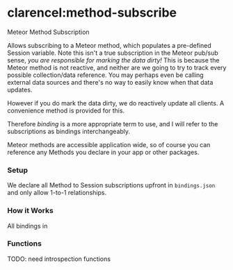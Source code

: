 # clarencel:method-subscribe
Meteor Method Subscription

Allows subscribing to a Meteor method, which populates a pre-defined Session variable. Note this isn't a true subscription
in the Meteor pub/sub sense, *you are responsible for marking the data dirty!* This is because the Meteor method is not reactive,
and neither are we going to try to track every possible collection/data reference. You may perhaps even be calling external
data sources and there's no way to easily know when that data updates.

However if you do mark the data dirty, we do reactively update all clients. A convenience method is provided for this.

Therefore *binding* is a more appropriate term to use, and I will refer to the subscriptions as bindings interchangeably.

Meteor methods are accessible application wide, so of course you can reference any Methods you declare in your app or other packages.



### Setup

We declare all Method to Session subscriptions upfront in `bindings.json` and only allow 1-to-1 relationships.




### How it Works

All bindings in 



### Functions

TODO: need introspection functions